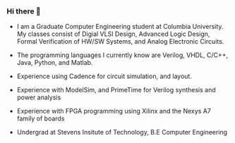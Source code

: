 ### Hi there 👋

- I am a Graduate Computer Engineering student at Columbia University. My classes consist of Digial VLSI Design, Advanced Logic Design, Formal Verification of HW/SW Systems, and Analog Electronic Circuits. 
- The programming languages I currently know are Verilog, VHDL, C/C++, Java, Python, and Matlab.
- Experience using Cadence for circuit simulation, and layout.
- Experience with ModelSim, and PrimeTime for Verilog synthesis and power analysis
- Experience with FPGA programming using Xilinx and the Nexys A7 family of boards

- Undergrad at Stevens Insitute of Technology, B.E Computer Engineering


